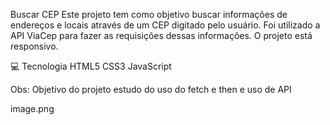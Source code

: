  Buscar CEP
Este projeto tem como objetivo buscar informações de endereços e locais através de um CEP digitado pelo usuário. Foi utilizado a API ViaCep para fazer as requisições dessas informações. O projeto está responsivo.

💻 Tecnologia
HTML5
CSS3
JavaScript

Obs: Objetivo do projeto estudo do uso do fetch e then e uso de API

image.png